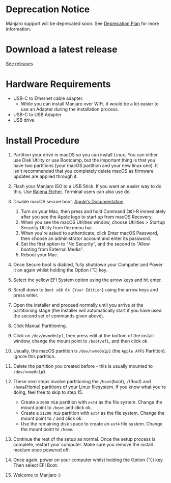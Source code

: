 # Deprecation Notice

Manjaro support will be deprecated soon. See [Deprecation Plan](https://wiki.t2linux.org/distributions/manjaro/deprecation) for more information.

# Download a latest release

[See releases](https://github.com/NoaHimesaka1873/manjaroiso-t2/releases)

# Hardware Requirements

* USB-C to Ethernet cable adapter.
    * While you can install Manjaro over WiFi, it would be a lot easier to use an Adapter during the installation process.
* USB-C to USB Adapter
* USB drive

# Install Procedure

1. Partition your drive in macOS so you can install Linux. You can either use Disk Utility or use Bootcamp, but the important thing is that you have two partitions (your macOS partition and your new linux one). It isn't recommended that you completely delete macOS as firmware updates are applied through it.
2. Flash your Manjaro ISO to a USB Stick. If you want an easier way to do this. Use [Balena Etcher](https://www.balena.io/etcher/). Terminal users can also use dd.
3. Disable macOS secure boot. [Apple's Documentation](https://support.apple.com/en-au/HT208330)

    1. Turn on your Mac, then press and hold Command (⌘)-R immediately after you see the Apple logo to start up from macOS Recovery.
    2. When you see the macOS Utilities window, choose Utilities > Startup Security Utility from the menu bar.
    3. When you're asked to authenticate, click Enter macOS Password, then choose an administrator account and enter its password.
    4. Set the first option to "No Security", and the second to "Allow booting from External Media".
    5. Reboot your Mac.

4. Once Secure boot is diabled, fully shutdown your Computer and Power it on again whilst holding the Option (⌥) key.
5. Select the yellow EFI System option using the arrow keys and hit enter.
6. Scroll down to `Boot x86 64 {Your Edition}` using the arrow keys and press enter.
7. Open the installer and proceed normally until you arrive at the partitioning stage (the Installer will automatically start if you have used the second set of commands given above).
8. Click Manual Partitioning.
9. Click on `/dev/nvme0n1p1`, then press edit at the bottom of the install window, change the mount point to `/boot/efi`, and then click ok.
10. Usually, the macOS partition is `/dev/nvme0n1p2` (the `Apple APFS` Partition). Ignore this partition.
11. Delete the partition you created before - this is usually mounted to `/dev/nvme0n1p3`.
12. These next steps involve partitioning the `/boot`(boot), `/`(Root) and `/home`(Home) partitions of your Linux filesystem. If you know what you're doing, feel free to skip to step 15.

    * Create a `2000 MiB` partition with `ext4` as the file system. Change the mount point to `/boot` and click ok.
    * Create a `51200 MiB` partition with `ext4` as the file system. Change the mount point to `/` and click ok.
    * Use the remaining disk space to create an `ext4` file system. Change the mount point to `/home`.

13. Continue the rest of the setup as normal. Once the setup process is complete, restart your computer. Make sure you remove the install medium once powered off.
14. Once again, power on your computer whilst holding the Option (⌥) key. Then select EFI Boot.
15. Welcome to Manjaro :)
